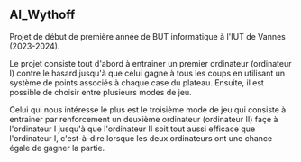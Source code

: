 ## AI_Wythoff

Projet de début de première année de BUT informatique à l'IUT de Vannes (2023-2024).

Le projet consiste tout d'abord à entrainer un premier ordinateur (ordinateur I) contre le hasard jusqu'à que celui gagne à tous les coups en utilisant un système de points associés à chaque case du plateau. Ensuite, il est possible de choisir entre plusieurs modes de jeu.

Celui qui nous intéresse le plus est le troisième mode de jeu qui consiste à entrainer par renforcement un deuxième ordinateur (ordinateur II) façe à l'ordinateur I jusqu'à que l'ordinateur II soit tout aussi efficace que l'ordinateur I, c'est-à-dire lorsque les deux ordinateurs ont une chance égale de gagner la partie.
